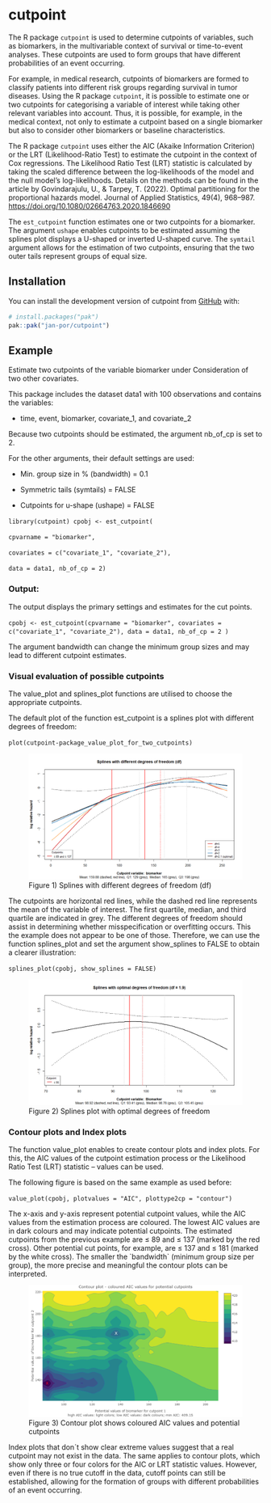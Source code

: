 
<!-- README.md is generated from README.Rmd. Please edit that file -->

# cutpoint

<!-- badges: start -->
<!-- badges: end -->

The R package `cutpoint` is used to determine cutpoints of variables,
such as biomarkers, in the multivariable context of survival or
time-to-event analyses. These cutpoints are used to form groups that
have different probabilities of an event occurring.

For example, in medical research, cutpoints of biomarkers are formed to
classify patients into different risk groups regarding survival in tumor
diseases. Using the R package `cutpoint`, it is possible to estimate one
or two cutpoints for categorising a variable of interest while taking
other relevant variables into account. Thus, it is possible, for
example, in the medical context, not only to estimate a cutpoint based
on a single biomarker but also to consider other biomarkers or baseline
characteristics.

The R package `cutpoint` uses either the AIC (Akaike Information
Criterion) or the LRT (Likelihood-Ratio Test) to estimate the cutpoint
in the context of Cox regressions. The Likelihood Ratio Test (LRT)
statistic is calculated by taking the scaled difference between the
log-likelihoods of the model and the null model’s log-likelihoods.
Details on the methods can be found in the article by Govindarajulu, U.,
& Tarpey, T. (2022). Optimal partitioning for the proportional hazards
model. Journal of Applied Statistics, 49(4), 968–987.
<https://doi.org/10.1080/02664763.2020.1846690>

The `est_cutpoint` function estimates one or two cutpoints for a
biomarker. The argument `ushape` enables cutpoints to be estimated
assuming the splines plot displays a U-shaped or inverted U-shaped
curve. The `symtail` argument allows for the estimation of two
cutpoints, ensuring that the two outer tails represent groups of equal
size.

## Installation

You can install the development version of cutpoint from
[GitHub](https://github.com/) with:

``` r
# install.packages("pak")
pak::pak("jan-por/cutpoint")
```

## Example

Estimate two cutpoints of the variable biomarker under Consideration of
two other covariates.

This package includes the dataset data1 with 100 observations and
contains the variables:

- time, event, biomarker, covariate_1, and covariate_2

Because two cutpoints should be estimated, the argument nb_of_cp is set
to 2.

For the other arguments, their default settings are used:

- Min. group size in % (bandwidth) = 0.1

- Symmetric tails (symtails) = FALSE

- Cutpoints for u-shape (ushape) = FALSE

`library(cutpoint) cpobj <- est_cutpoint(`

`cpvarname = "biomarker",`

`covariates = c("covariate_1", "covariate_2"),`

`data = data1, nb_of_cp = 2)`

### Output:

The output displays the primary settings and estimates for the cut
points.

`cpobj <- est_cutpoint(cpvarname = "biomarker", covariates = c("covariate_1", "covariate_2"), data = data1, nb_of_cp = 2 )`

The argument bandwidth can change the minimum group sizes and may lead
to different cutpoint estimates.

### Visual evaluation of possible cutpoints

The value_plot and splines_plot functions are utilised to choose the
appropriate cutpoints.

The default plot of the function est_cutpoint is a splines plot with
different degrees of freedom:

`plot(cutpoint-package_value_plot_for_two_cutpoints)`

<figure>
<img
src="man/figures/cutpoint-package_splines_plot_with_different_degrees_of_freedom.png"
alt="Figure 1) Splines with different degrees of freedom (df)" />
<figcaption aria-hidden="true">Figure 1) Splines with different degrees
of freedom (df)</figcaption>
</figure>

The cutpoints are horizontal red lines, while the dashed red line
represents the mean of the variable of interest. The first quartile,
median, and third quartile are indicated in grey. The different degrees
of freedom should assist in determining whether misspecification or
overfitting occurs. This the example does not appear to be one of those.
Therefore, we can use the function splines_plot and set the argument
show_splines to FALSE to obtain a clearer illustration:

`splines_plot(cpobj, show_splines = FALSE)`

<figure>
<img
src="man/figures/cutpoint-package_splines_plot_with_optimal_degrees_of_freedom.png"
alt="Figure 2) Splines plot with optimal degrees of freedom" />
<figcaption aria-hidden="true">Figure 2) Splines plot with optimal
degrees of freedom</figcaption>
</figure>

### **Contour plots and Index plots**

The function value_plot enables to create contour plots and index plots.
For this, the AIC values of the cutpoint estimation process or the
Likelihood Ratio Test (LRT) statistic – values can be used.

The following figure is based on the same example as used before:

`value_plot(cpobj, plotvalues = "AIC", plottype2cp = "contour")`

The x-axis and y-axis represent potential cutpoint values, while the AIC
values from the estimation process are coloured. The lowest AIC values
are in dark colours and may indicate potential cutpoints. The estimated
cutpoints from the previous example are ≤ 89 and ≤ 137 (marked by the
red cross). Other potential cut points, for example, are ≤ 137 and ≤ 181
(marked by the white cross). The smaller the \`bandwidth\` (minimum
group size per group), the more precise and meaningful the contour plots
can be interpreted.

<figure>
<img src="man/figures/cutpoint-package_value_plot_for_two_cutpoints.png"
alt="Figure 3) Contour plot shows coloured AIC values and potential cutpoints" />
<figcaption aria-hidden="true">Figure 3) Contour plot shows coloured AIC
values and potential cutpoints</figcaption>
</figure>

Index plots that don´t show clear extreme values suggest that a real
cutpoint may not exist in the data. The same applies to contour plots,
which show only three or four colors for the AIC or LRT statistic
values. However, even if there is no true cutoff in the data, cutoff
points can still be established, allowing for the formation of groups
with different probabilities of an event occurring.
